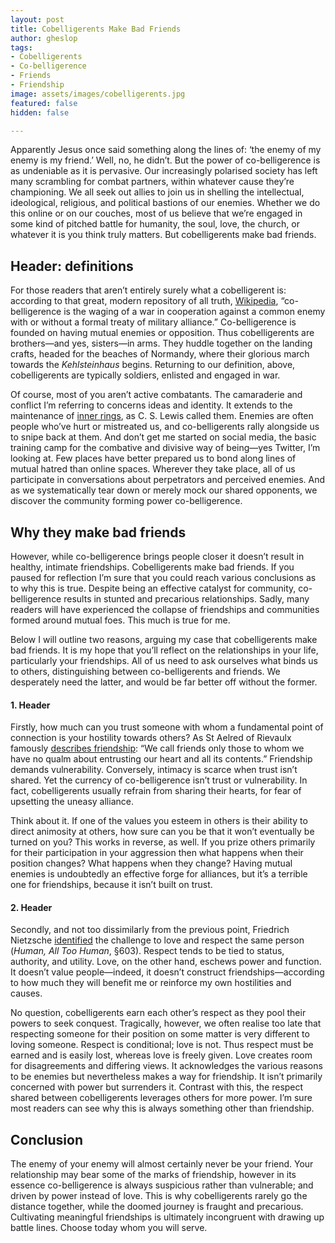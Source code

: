 ```yaml
---
layout: post
title: Cobelligerents Make Bad Friends
author: gheslop
tags:
- Cobelligerents
- Co-belligerence
- Friends
- Friendship
image: assets/images/cobelligerents.jpg
featured: false
hidden: false

---
```

Apparently Jesus once said something along the lines of: ‘the enemy of my enemy is my friend.’ Well, no, he didn’t. But the power of co-belligerence is as undeniable as it is pervasive. Our increasingly polarised society has left many scrambling for combat partners, within whatever cause they’re championing. We all seek out allies to join us in shelling the intellectual, ideological, religious, and political bastions of our enemies. Whether we do this online or on our couches, most of us believe that we’re engaged in some kind of pitched battle for humanity, the soul, love, the church, or whatever it is you think truly matters. But cobelligerents make bad friends.

## Header: definitions

For those readers that aren’t entirely surely what a cobelligerent is: according to that great, modern repository of all truth, [Wikipedia](https://en.wikipedia.org/wiki/Co-belligerence "Definition: Co-belligerence"), “co-belligerence is the waging of a war in cooperation against a common enemy with or without a formal treaty of military alliance.” Co-belligerence is founded on having mutual enemies or opposition. Thus cobelligerents are brothers—and yes, sisters—in arms. They huddle together on the landing crafts, headed for the beaches of Normandy, where their glorious march towards the _Kehlsteinhaus_ begins. Returning to our definition, above, cobelligerents are typically soldiers, enlisted and engaged in war.

Of course, most of you aren’t active combatants. The camaraderie and conflict I’m referring to concerns ideas and identity. It extends to the maintenance of [inner rings](https://www.lewissociety.org/innerring/ "C. S. Lewis essay: Inner Ring"), as C. S. Lewis called them. Enemies are often people who’ve hurt or mistreated us, and co-belligerents rally alongside us to snipe back at them. And don’t get me started on social media, the basic training camp for the combative and divisive way of being—yes Twitter, I’m looking at. Few places have better prepared us to bond along lines of mutual hatred than online spaces. Wherever they take place, all of us participate in conversations about perpetrators and perceived enemies. And as we systematically tear down or merely mock our shared opponents, we discover the community forming power co-belligerence.

## Why they make bad friends

However, while co-belligerence brings people closer it doesn’t result in healthy, intimate friendships. Cobelligerents make bad friends. If you paused for reflection I’m sure that you could reach various conclusions as to why this is true. Despite being an effective catalyst for community, co-belligerence results in stunted and precarious relationships. Sadly, many readers will have experienced the collapse of friendships and communities formed around mutual foes. This much is true for me.

Below I will outline two reasons, arguing my case that cobelligerents make bad friends. It is my hope that you’ll reflect on the relationships in your life, particularly your friendships. All of us need to ask ourselves what binds us to others, distinguishing between co-belligerents and friends. We desperately need the latter, and would be far better off without the former.

#### 1. Header

Firstly, how much can you trust someone with whom a fundamental point of connection is your hostility towards others? As St Aelred of Rievaulx famously [describes friendship](https://rekindle.co.za/content/friendship/ "St Aelred on Friendship"): “We call friends only those to whom we have no qualm about entrusting our heart and all its contents.” Friendship demands vulnerability. Conversely, intimacy is scarce when trust isn’t shared. Yet the currency of co-belligerence isn’t trust or vulnerability. In fact, cobelligerents usually refrain from sharing their hearts, for fear of upsetting the uneasy alliance.

Think about it. If one of the values you esteem in others is their ability to direct animosity at others, how sure can you be that it won’t eventually be turned on you? This works in reverse, as well. If you prize others primarily for their participation in your aggression then what happens when their position changes? What happens when they change? Having mutual enemies is undoubtedly an effective forge for alliances, but it’s a terrible one for friendships, because it isn’t built on trust.

#### 2. Header

Secondly, and not too dissimilarly from the previous point, Friedrich Nietzsche [identified](https://rekindle.co.za/content/2020-09-04-fridays-with-fred-friendship "Nietzsche on Friendship") the challenge to love and respect the same person (_Human, All Too Human_, §603). Respect tends to be tied to status, authority, and utility. Love, on the other hand, eschews power and function. It doesn’t value people—indeed, it doesn’t construct friendships—according to how much they will benefit me or reinforce my own hostilities and causes.

No question, cobelligerents earn each other’s respect as they pool their powers to seek conquest. Tragically, however, we often realise too late that respecting someone for their position on some matter is very different to loving someone. Respect is conditional; love is not. Thus respect must be earned and is easily lost, whereas love is freely given. Love creates room for disagreements and differing views. It acknowledges the various reasons to be enemies but nevertheless makes a way for friendship. It isn’t primarily concerned with power but surrenders it. Contrast with this, the respect shared between cobelligerents leverages others for more power. I’m sure most readers can see why this is always something other than friendship.

## Conclusion

The enemy of your enemy will almost certainly never be your friend. Your relationship may bear some of the marks of friendship, however in its essence co-belligerence is always suspicious rather than vulnerable; and driven by power instead of love. This is why cobelligerents rarely go the distance together, while the doomed journey is fraught and precarious. Cultivating meaningful friendships is ultimately incongruent with drawing up battle lines. Choose today whom you will serve.
